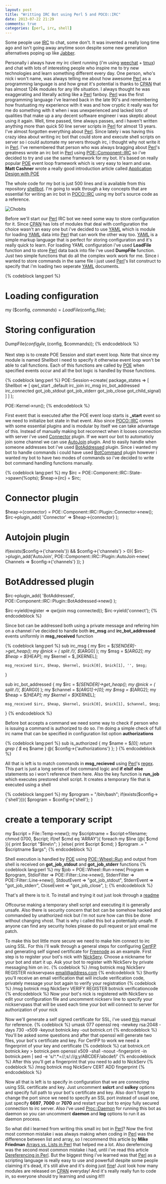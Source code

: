 ```yaml
---
layout: post
title: "Writting IRC Bot using Perl 5 and POCO::IRC"
date: 2013-07-22 21:29
comments: true
categories: [perl, irc, shell]
---
```


Some people use [IRC](https://en.wikipedia.org/wiki/Internet_Relay_Chat) to chat, some don't. 
It was invented a really long time ago and isn't going away anytime soon despite some new generation alternatives poping up like [Jabber](http://www.jabber.org/). 

Personally i always have my irc client running (i'm using [weechat](http://weechat.org/) + [tmux](http://tmux.sourceforge.net/)) and chat with lots of interesting people
who inspire me to try new technologies and learn something different every day. One person, who's nick i won't name, was always telling me about how awesome [Perl][1] 
as a programming language is and how great it's potential is thanks to [CPAN][4] that has almost 124k modules for any life situation. 
I always thought he was exaggerating and literally acting like a [Perl][1] fanboy. [Perl][1] was the first programming language i've learned back in the late 90's 
and remembering how frustuating my experience with it was and how cryptic it really was for me do something with it when i was unexperienced and lacked lots of qualities that make up a 
any decent software engineer i was skeptic about using it again. 
Well, time passed, time always passes, and i haven't written anything more than quick 50 line server scripts in [Perl][1] for almost 13 years.
I've almost forgotten everything about [Perl][1]. Since lately i was having this crazy idea about writing irc bot that could store and execute shell scripts on server
so i could automate my servers through irc, i thought why not write it in [Perl][1]. I've remembered that person who was always bragging about [Perl][1]'s greatness wrote an irc bot in [Perl][1]
using [POE::Component::IRC][2] so i've decided to try and use the same framework for my bot. It's based on really popular [POE][3] event loop framework which is very easy to learn and use.
**Matt Cashner** wrote a really good introduction article called [Application Design with POE](http://www.perl.com/pub/2004/07/02/poeintro.html)

The whole code for my bot is just 500 lines and is available from this repository [shellbot](https://github.com/troydm/shellbot).
I'm going to walk through a key concepts that are essential for writing an irc bot in [POCO::IRC][2] using my bot's source code as a reference.

![Chobits](http://i.imgur.com/kiqhDBH.jpg)

Before we'll start our [Perl][1] IRC bot we need some way to store configuration for it. Since [CPAN][4] has lots of modules that deal with configuration the choice wasn't an easy one but 
i've decided to use [YAML](https://metacpan.org/module/YAML) which is module for loading [YAML][5] data into [Perl][1] that can work the other way too. [YAML][5] is a simple markup language
that is perfect for storing configuration and it's really quick to learn. For loading YAML configuration i've used **LoadFile** function and to store [Perl][1] data back into file i've used **DumpFile** function.
Just two simple functions that do all the complex work work for me. Since i wanted to store commands in the same file i just used [Perl][1]'s list construct to specify that i'm loading two seperate [YAML][5] documents.

{% codeblock lang:perl %}
# Loading configuration 
my ($config, $commands) = LoadFile($config_file);

# Storing configuration
DumpFile($config_file, ($config, $commands));
{% endcodeblock %}

Next step is to create POE Session and start event loop. Note that since my module is named Shellbot i need to specify it otherwise event loop won't be able to call functions.
Each of this functions are called by [POE][3] when specified events occur and all the bot logic is handled by those functions.

{% codeblock lang:perl %}
POE::Session->create(
    package_states => [
        Shellbot => [ qw(_start _default irc_join irc_msg irc_bot_addressed irc_connected 
                         got_job_stdout got_job_stderr got_job_close got_child_signal) ]
    ]
);

POE::Kernel->run();
{% endcodeblock %}

First event that is executed after the POE event loop starts is **_start** event so we need to initialize bot
state in that event. Also since [POCO::IRC][2] comes with some essential plugins and is modular by itself we can take advantage of this.
Instead of manually making bot reconnect when it looses connection with server i've used [Connector](https://metacpan.org/module/POE::Component::IRC::Plugin::Connector) plugin.
If we want our bot to automaticly join some channel we can use [AutoJoin](https://metacpan.org/module/POE::Component::IRC::Plugin::AutoJoin) plugin.
And to easily handle when someone addresses bot i've used [BotAddressed](https://metacpan.org/module/POE::Component::IRC::Plugin::BotAddressed) plugin. 
Since i wanted my bot to handle commands i could have used [BotCommand](https://metacpan.org/module/POE::Component::IRC::Plugin::BotCommand) plugin however i wanted my bot 
to have two modes of commands so i've decided to write bot command handling functions manually.

{% codeblock lang:perl %}
my $irc = POE::Component::IRC::State->spawn(%opts);
$heap->{irc} = $irc;

# Connector plugin
$heap->{connector} = POE::Component::IRC::Plugin::Connector->new();
$irc->plugin_add( 'Connector' => $heap->{connector} );

# Autojoin plugin
if(exists($config->{'channels'}) && $config->{'channels'} > 0){
    $irc->plugin_add('AutoJoin', POE::Component::IRC::Plugin::AutoJoin->new(
       Channels => $config->{'channels'}
    ));
}

# BotAddressed plugin
$irc->plugin_add( 'BotAddressed', POE::Component::IRC::Plugin::BotAddressed->new() );

$irc->yield(register => qw(join msg connected));
$irc->yield('connect');
{% endcodeblock %}

Since bot can be addressed both using a private message and refering him on a channel i've decided to handle 
both **irc_msg** and **irc_bot_addressed** events uniformly in **msg_received** function

{% codeblock lang:perl %}
sub irc_msg {
    my $irc = $_[SENDER]->get_heap();
    my @nick = ( split /!/, $_[ARG0] );
    my $msg = $_[ARG2];
    my $heap = $_[HEAP];
    my $kernel = $_[KERNEL];
 
    msg_received $irc, $heap, $kernel, $nick[0], $nick[1], '', $msg;
}

sub irc_bot_addressed {
    my $irc = $_[SENDER]->get_heap();
    my @nick = ( split /!/, $_[ARG0] );
    my $channel = $_[ARG1]->[0];
    my $msg = $_[ARG2];
    my $heap = $_[HEAP];
    my $kernel = $_[KERNEL];
 
    msg_received $irc, $heap, $kernel, $nick[0], $nick[1], $channel, $msg;
}
{% endcodeblock %}

Before bot accepts a command we need some way to check if person who is issuing a command is authorized to do so. I'm doing a simple check of full irc name
that can be specified in configuration list option **authorizations**

{% codeblock lang:perl %}
sub is_authorized {
    my $name = $_[0];
    return grep { $_ eq $name } @{ $config->{'authorizations'} };
}
{% endcodeblock %}

All that is left is to match commands in **msg_recieved** using [Perl][1]'s [regex](http://perldoc.perl.org/perlre.html). This part is just a long series of bot command logic
and **if** **elsif** **else** statements so i won't reference them here. Also the key function is **run_job** which executes prestored shell script. It creates a temporary file that
is executed using a shell

{% codeblock lang:perl %}
my $program = "/bin/bash";
if(exists($config->{'shell'})){
    $program = $config->{'shell'};
}

# create a temporary script
my $script = File::Temp->new();
my $scriptname = $script->filename;
chmod 0700, $script;
if(ref $cmd eq 'ARRAY'){
    foreach my $line (@{ $cmd }){
        print $script "$line\n";
    }
}else{
    print $script $cmd;
}
$program .= " $scriptname $args";
{% endcodeblock %}

Shell execution is handled by [POE][2] using [POE::Wheel::Run](https://metacpan.org/module/POE::Wheel::Run) 
and output from shell is received on **got_job_stdout** and **got_job_stderr** functions
{% codeblock lang:perl %}
my $job = POE::Wheel::Run->new(
    Program      => $program,
    StdioFilter  => POE::Filter::Line->new(),
    StderrFilter => POE::Filter::Line->new(),
    StdoutEvent  => "got_job_stdout",
    StderrEvent  => "got_job_stderr",
    CloseEvent   => "got_job_close",
);
{% endcodeblock %}

That's all there is to it. To install and trying it out just look through a [readme](https://github.com/troydm/shellbot/blob/master/README.md)

Offcourse making a temporary shell script and executing it is generally unsafe. Also there is security concern
that bot can be somehow hacked and commanded by unathorized nick but i'm not sure how can this be done without changing vhost.
That is why i called this bot a potentially unsafe. If anyone can find any security holes please do pull request or just email me patch.

To make this bot little more secure we need to make him connect to irc using SSL. For this i'll walk through a general steps for configuring
[CertFP](https://www.freenode.net/certfp/) and generating self signed certificate for [Freenode](https://www.freenode.net/) as an example.
First step is to register your bot's nick with [NickServ](https://blog.freenode.net/2007/03/nickserv-is-your-friend/). 
Choose a nickname for your bot and start it up. Ask your bot to register with NickServ by private messaging him on irc.
{% codeblock %}
/msg botnick msg NickServ REGISTER nickservpass email@address.com
{% endcodeblock %}
Shortly you'll receive an email verification that will include verification code, privately message your bot again to verify your registration
{% codeblock %}
/msg botnick msg NickServ VERIFY REGISTER botnick verificationcode
{% endcodeblock %}
Now your bot's nick is registered with NickServ so edit your configuration file and uncomment nickserv line to specify your nickservpass that will
be used each time your bot will connect to server for authorization of your nick

Now we'll generate a self signed certificate for SSL, i've used [this](https://www.freenode.net/certfp/makecert.shtml) manual for reference.
{% codeblock %}
umask 077
openssl req -newkey rsa:2048 -days 730 -x509 -keyout botnick.key -out botnick.crt
{% endcodeblock %}
You'll be asked some questions and after that openssl will generate two files, your bot's certificate and key.
For CertFP to work we need a fingerprint of your key and certificate
{% codeblock %}
cat botnick.crt botnick.key > botnick.pem
openssl x509 -sha1 -noout -fingerprint -in botnick.pem | sed -e 's/^.*=//;s/://g;y/ABCDEF/abcdef/' 
{% endcodeblock %}
After this you'll get a fingerprint that you need to add to NickServ
{% codeblock %}
/msg botnick msg NickServ CERT ADD fingerprint
{% endcodeblock %}

Now all that is left is to specify in configuration that we are connecting using SSL certificate and key.
Just uncomment **sslcrt** and **sslkey** options and specify full path to your bot's certificate and key.
Also don't forget to change the port since we need to specify an SSL port instead of usual one, just specify 
**6697**, **7000** or **7070** and restart your bot to enjoy fully secured connection to irc server.
Also i've used [Proc::Daemon](https://metacpan.org/module/DETI/Proc-Daemon-0.14/lib/Proc/Daemon.pod) for running this bot
as daemon so you can uncomment **daemon** and **log** options to run it as daemon process.


So what did i learned from writing this small irc bot in [Perl][1]?
Now the first most common mistake i was always making when coding in [Perl][1] was the difference between list and array, so
I recommend this article by **Mike Friedman** [Arrays vs. Lists in Perl](http://friedo.com/blog/2013/07/arrays-vs-lists-in-perl)
that helped me a lot. Also dereferncing was the second most common mistake i had, until i've read this article 
[Dereferencing in Perl](http://perlmeme.org/howtos/using_perl/dereferencing.html). But the biggest thing i've learned was that [Perl][1]
as a scripting language is really easy to use and powerfull despite some people claiming it's dead, it's still alive and it's doing 
just [fine](http://www.nntp.perl.org/group/perl.perl5.porters/2013/07/msg204905.html)! 
Just look how many modules are released on [CPAN][4] everyday! And it's really really fun to code in, so everyone should try learning and using it!!!



[1]: http://perl.org/ "Perl"
[2]: https://metacpan.org/module/POE::Component::IRC "POCO::IRC"
[3]: https://metacpan.org/module/POE "POE"
[4]: http://cpan.org "CPAN"
[5]: http://yaml.org "YAML"
